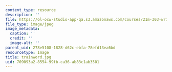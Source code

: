 ```yaml
---
content_type: resource
description: ''
file: https://ol-ocw-studio-app-qa.s3.amazonaws.com/courses/21m-303-writing-in-tonal-forms-i-spring-2009/709093a2855499fbca36ab83c1ab3501_trainword.jpg
file_type: image/jpeg
image_metadata:
  caption: ''
  credit: ''
  image-alt: ''
parent_uid: 278e5108-1828-d62c-ebfa-78efd13ea6bd
resourcetype: Image
title: trainword.jpg
uid: 709093a2-8554-99fb-ca36-ab83c1ab3501
---
```

